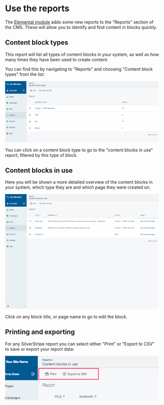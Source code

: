 # Use the reports

The [Elemental module](https://addons.silverstripe.org/add-ons/dnadesign/silverstripe-elemental) adds some new
reports to the "Reports" section of the CMS. These will allow you to identify and find content in blocks quickly.

## Content block types

This report will list all types of content blocks in your system, as well as how many times they have been
used to create content.

You can find this by navigating to "Reports" and choosing "Content block types" from the list:

![Content block types report](../images/report_types.png)

You can click on a content block type to go to the "content blocks in use" report, filtered by this type of block.

## Content blocks in use

Here you will be shown a more detailed overview of the content blocks in your system, which type they are and
which page they were created on.

![Content blocks in use report](../images/report_in_use.png)

Click on any block title, or page name to go to edit the block.

## Printing and exporting

For any SilverStripe report you can select either "Print" or "Export to CSV" to save or export your report data:

![Print or export to CSV](../images/print_or_export.png)
